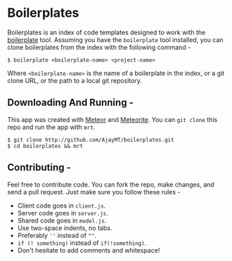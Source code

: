 # Boilerplates
Boilerplates is an index of code templates designed to work with the 
[boilerplate](http://ajaymt.github.com/boilerplate) tool. Assuming you have the `boilerplate` tool installed, 
you can clone boilerplates from the index with the following command -

	$ boilerplate <boilerplate-name> <project-name>

Where `<boilerplate-name>` is the name of a boilerplate in the index, or a git clone URL, or the path to a local
git repository.

## Downloading And Running -
This app was created with [Meteor](http://meteor.com) and [Meteorite](http://oortcloud.github.com/meteorite).
You can `git clone` this repo and run the app with `mrt`.

	$ git clone http://github.com/AjayMT/boilerplates.git
	$ cd boilerplates && mrt

## Contributing -
Feel free to contribute code. You can fork the repo, make changes, and send a pull request. Just make sure you 
follow these rules -
* Client code goes in `client.js`.
* Server code goes in `server.js`.
* Shared code goes in `model.js`.
* Use two-space indents, no tabs.
* Preferably `''` instead of `""`.
* `if (! something)` instead of `if(!something)`.
* Don't hesitate to add comments and whitespace!
